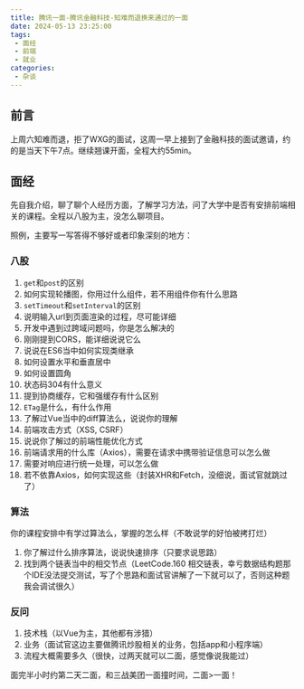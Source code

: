```yaml
---
title: 腾讯一面-腾讯金融科技-知难而退换来通过的一面
date: 2024-05-13 23:25:00
tags:
 - 面经
 - 前端
 - 就业
categories:
 - 杂谈
---
```

## 前言

上周六知难而退，拒了WXG的面试，这周一早上接到了金融科技的面试邀请，约的是当天下午7点。继续翘课开面，全程大约55min。

## 面经

先自我介绍，聊了聊个人经历方面，了解学习方法，问了大学中是否有安排前端相关的课程。全程以八股为主，没怎么聊项目。

照例，主要写一写答得不够好或者印象深刻的地方：

### 八股
1.  `get`和`post`的区别
2.  如何实现轮播图，你用过什么组件，若不用组件你有什么思路
3.  `setTimeout`和`setInterval`的区别
4.  说明输入url到页面渲染的过程，尽可能详细
5.  开发中遇到过跨域问题吗，你是怎么解决的
6.  刚刚提到CORS，能详细说说它么
6.  说说在ES6当中如何实现类继承
7.  如何设置水平和垂直居中
8.  如何设置圆角
8.  状态码304有什么意义
9.  提到协商缓存，它和强缓存有什么区别
10.  `ETag`是什么，有什么作用
10.  了解过Vue当中的diff算法么，说说你的理解
4.  前端攻击方式（XSS, CSRF）
5.  说说你了解过的前端性能优化方式
6.  前端请求用的什么库（Axios），需要在请求中携带验证信息可以怎么做
7.  需要对响应进行统一处理，可以怎么做
8.  若不依靠Axios，如何实现这些（封装XHR和Fetch，没细说，面试官就跳过了）

### 算法
你的课程安排中有学过算法么，掌握的怎么样（不敢说学的好怕被拷打烂）

1. 你了解过什么排序算法，说说快速排序（只要求说思路）
2. 找到两个链表当中的相交节点（LeetCode.160 相交链表，幸亏数据结构题那个IDE没法提交测试，写了个思路和面试官讲解了一下就可以了，否则这种题我会调试很久）

### 反问
1. 技术栈（以Vue为主，其他都有涉猎）
2. 业务（面试官这边主要做腾讯炒股相关的业务，包括app和小程序端）
3. 流程大概需要多久（很快，过两天就可以二面，感觉像说我能过）

面完半小时约第二天二面，和三战美团一面撞时间，二面>一面！
